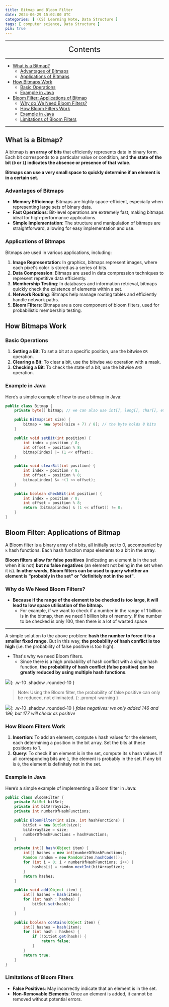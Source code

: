 ```yaml
---
title: Bitmap and Bloom Filter
date: 2024-06-29 15:02:00 UTC
categories: [ (CS) Learning Note, Data Structure ]
tags: [ computer science, Data Structure ]
pin: true
---
```



---
<center><font size='5'> Contents </font></center>

---

<!-- TOC -->
  * [What is a Bitmap?](#what-is-a-bitmap)
    * [Advantages of Bitmaps](#advantages-of-bitmaps)
    * [Applications of Bitmaps](#applications-of-bitmaps)
  * [How Bitmaps Work](#how-bitmaps-work)
    * [Basic Operations](#basic-operations)
    * [Example in Java](#example-in-java)
  * [Bloom Filter: Applications of Bitmap](#bloom-filter-applications-of-bitmap)
    * [Why do We Need Bloom Filters?](#why-do-we-need-bloom-filters)
    * [How Bloom Filters Work](#how-bloom-filters-work)
    * [Example in Java](#example-in-java-1)
    * [Limitations of Bloom Filters](#limitations-of-bloom-filters)
<!-- TOC -->

---


## What is a Bitmap?

A bitmap is **an array of bits** that efficiently represents data in binary form. Each bit corresponds to a particular value or condition, and **the state of the bit (`0` or `1`) indicates the absence or presence of that value**.

**Bitmaps can use a very small space to quickly determine if an element is in a certain set.**

### Advantages of Bitmaps

- **Memory Efficiency**: Bitmaps are highly space-efficient, especially when representing large sets of binary data.
- **Fast Operations**: Bit-level operations are extremely fast, making bitmaps ideal for high-performance applications.
- **Simple Implementation**: The structure and manipulation of bitmaps are straightforward, allowing for easy implementation and use.

### Applications of Bitmaps

Bitmaps are used in various applications, including:

1. **Image Representation**: In graphics, bitmaps represent images, where each pixel's color is stored as a series of bits.
2. **Data Compression**: Bitmaps are used in data compression techniques to represent repetitive data efficiently.
3. **Membership Testing**: In databases and information retrieval, bitmaps quickly check the existence of elements within a set.
4. **Network Routing**: Bitmaps help manage routing tables and efficiently handle network paths.
5. **Bloom Filters**: Bitmaps are a core component of bloom filters, used for probabilistic membership testing.

## How Bitmaps Work

### Basic Operations

1. **Setting a Bit**: To set a bit at a specific position, use the bitwise `OR` operation.
2. **Clearing a Bit**: To clear a bit, use the bitwise `AND` operation with a mask.
3. **Checking a Bit**: To check the state of a bit, use the bitwise `AND` operation.

### Example in Java

Here’s a simple example of how to use a bitmap in Java:

```java
public class Bitmap {
    private byte[] bitmap; // we can also use int[], long[], char[], etc.

    public Bitmap(int size) {
        bitmap = new byte[(size + 7) / 8]; // the byte holds 8 bits
    }

    public void setBit(int position) {
        int index = position / 8;
        int offset = position % 8;
        bitmap[index] |= (1 << offset);
    }

    public void clearBit(int position) {
        int index = position / 8;
        int offset = position % 8;
        bitmap[index] &= ~(1 << offset);
    }

    public boolean checkBit(int position) {
        int index = position / 8;
        int offset = position % 8;
        return (bitmap[index] & (1 << offset)) != 0;
    }
}
```


## Bloom Filter: Applications of Bitmap

A Bloom filter is a binary array of `m` bits, all initially set to 0, accompanied by `k` hash functions. Each hash function maps elements to a bit in the array.

**Bloom filters allow for false positives** (indicating an element is in the set when it is not) **but no false negatives** (an element not being in the set when it is). **In other words, Bloom filters can be used to query whether an element is "probably in the set" or "definitely not in the set".**

### Why do We Need Bloom Filters?

- **Because if the range of the element to be checked is too large, it will lead to low space utilisation of the bitmap.**
    - For example, if we want to check if a number in the range of 1 billion is in the bitmap, then we need 1 billion bits of memory. If the number to be checked is only 100, then there is a lot of wasted space

---

A simple solution to the above problem: **hash the number to force it to a smaller fixed range.** But in this way, **the probability of hash conflict is too high** (i.e. the probability of false positive is too high).

- That's why we need Bloom filters.
  - Since there is a high probability of hash conflict with a single hash function, **the probability of hash conflict (false positive) can be greatly reduced by using multiple hash functions**.

![](https://i.postimg.cc/dtjLbwLn/bm1.png){: .w-10 .shadow .rounded-10 }

> Note: Using the Bloom filter, the probability of false positive can only be reduced, not eliminated.
{: .prompt-warning }

![](https://i.postimg.cc/8z1QYV6R/bm2.png){: .w-10 .shadow .rounded-10 }
_false negatives: we only added 146 and 196, but 177 will check as positive_

### How Bloom Filters Work

1. **Insertion**: To add an element, compute `k` hash values for the element, each determining a position in the bit array. Set the bits at these positions to 1.
2. **Query**: To check if an element is in the set, compute its `k` hash values. If all corresponding bits are `1`, the element is probably in the set. If any bit is `0`, the element is definitely not in the set.

### Example in Java

Here’s a simple example of implementing a Bloom filter in Java:

```java
public class BloomFilter {
    private BitSet bitSet;
    private int bitArraySize;
    private int numberOfHashFunctions;

    public BloomFilter(int size, int hashFunctions) {
        bitSet = new BitSet(size);
        bitArraySize = size;
        numberOfHashFunctions = hashFunctions;
    }

    private int[] hash(Object item) {
        int[] hashes = new int[numberOfHashFunctions];
        Random random = new Random(item.hashCode());
        for (int i = 0; i < numberOfHashFunctions; i++) {
            hashes[i] = random.nextInt(bitArraySize);
        }
        return hashes;
    }

    public void add(Object item) {
        int[] hashes = hash(item);
        for (int hash : hashes) {
            bitSet.set(hash);
        }
    }

    public boolean contains(Object item) {
        int[] hashes = hash(item);
        for (int hash : hashes) {
            if (!bitSet.get(hash)) {
                return false;
            }
        }
        return true;
    }
}
```

### Limitations of Bloom Filters

- **False Positives**: May incorrectly indicate that an element is in the set.
- **Non-Removable Elements**: Once an element is added, it cannot be removed without potential errors.



